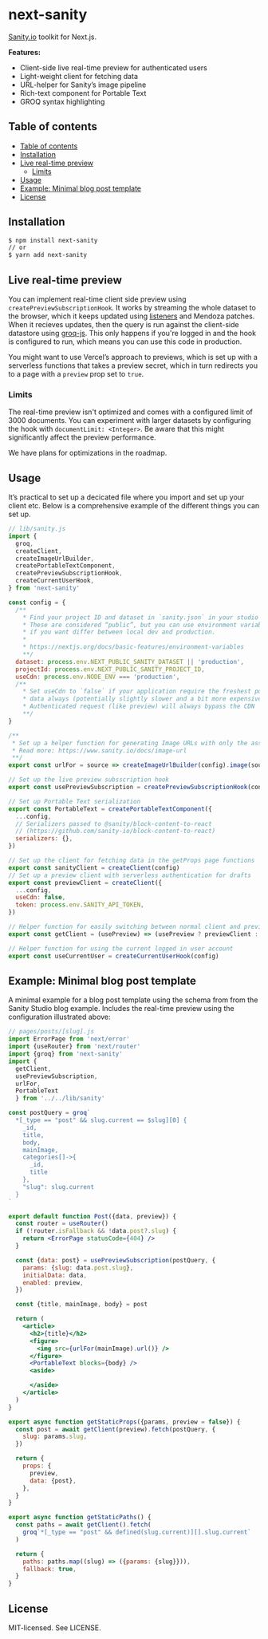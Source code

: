 # next-sanity

[Sanity.io](https://www.sanity.io/?utm_source=github&utm_medium=readme&utm_campaign=next-sanity) toolkit for Next.js.

**Features:**

- Client-side live real-time preview for authenticated users
- Light-weight client for fetching data
- URL-helper for Sanity’s image pipeline
- Rich-text component for Portable Text
- GROQ syntax highlighting

## Table of contents

- [Table of contents](#table-of-contents)
- [Installation](#installation)
- [Live real-time preview](#live-real-time-preview)
  - [Limits](#limits)
- [Usage](#usage)
- [Example: Minimal blog post template](#example-minimal-blog-post-template)
- [License](#license)

## Installation

```sh
$ npm install next-sanity
// or
$ yarn add next-sanity
```

## Live real-time preview

You can implement real-time client side preview using `createPreviewSubscriptionHook`. It works by streaming the whole dataset to the browser, which it keeps updated using [listeners](https://www.sanity.io/docs/realtime-updates) and Mendoza patches. When it recieves updates, then the query is run against the client-side datastore using [groq-js](https://github.com/sanity-io/groq-js). This only happens if you're logged in and the hook is configured to run, which means you can use this code in production.

You might want to use Vercel’s approach to previews, which is set up with a serverless functions that takes a preview secret, which in turn redirects you to a page with a `preview` prop set to `true`.

### Limits

The real-time preview isn't optimized and comes with a configured limit of 3000 documents. You can experiment with larger datasets by configuring the hook with `documentLimit: <Integer>`. Be aware that this might significantly affect the preview performance.

We have plans for optimizations in the roadmap.


## Usage

It’s practical to set up a decicated file where you import and set up your client etc. Below is a comprehensive example of the different things you can set up.

```js
// lib/sanity.js
import {
  groq,
  createClient,
  createImageUrlBuilder,
  createPortableTextComponent,
  createPreviewSubscriptionHook,
  createCurrentUserHook,
} from 'next-sanity'

const config = {
  /**
    * Find your project ID and dataset in `sanity.json` in your studio project.
    * These are considered “public”, but you can use environment variables
    * if you want differ between local dev and production.
    *
    * https://nextjs.org/docs/basic-features/environment-variables
    **/
  dataset: process.env.NEXT_PUBLIC_SANITY_DATASET || 'production',
  projectId: process.env.NEXT_PUBLIC_SANITY_PROJECT_ID,
  useCdn: process.env.NODE_ENV === 'production',
  /**
    * Set useCdn to `false` if your application require the freshest possible
    * data always (potentially slightly slower and a bit more expensive).
    * Authenticated request (like preview) will always bypass the CDN
    **/
}

/**
 * Set up a helper function for generating Image URLs with only the asset reference data in your documents.
 * Read more: https://www.sanity.io/docs/image-url
 **/
export const urlFor = source => createImageUrlBuilder(config).image(source)

// Set up the live preview subsscription hook
export const usePreviewSubscription = createPreviewSubscriptionHook(config)

// Set up Portable Text serialization
export const PortableText = createPortableTextComponent({
  ...config,
  // Serializers passed to @sanity/block-content-to-react
  // (https://github.com/sanity-io/block-content-to-react)
  serializers: {},
})

// Set up the client for fetching data in the getProps page functions
export const sanityClient = createClient(config)
// Set up a preview client with serverless authentication for drafts
export const previewClient = createClient({
  ...config,
  useCdn: false,
  token: process.env.SANITY_API_TOKEN,
})

// Helper function for easily switching between normal client and preview client
export const getClient = (usePreview) => (usePreview ? previewClient : sanityClient)

// Helper function for using the current logged in user account
export const useCurrentUser = createCurrentUserHook(config)
```

## Example: Minimal blog post template

A minimal example for a blog post template using the schema from from the Sanity Studio blog example. Includes the real-time preview using the configuration illustrated above:

```jsx
// pages/posts/[slug].js
import ErrorPage from 'next/error'
import {useRouter} from 'next/router'
import {groq} from 'next-sanity'
import {
  getClient,
  usePreviewSubscription,
  urlFor,
  PortableText
  } from '../../lib/sanity'

const postQuery = groq`
  *[_type == "post" && slug.current == $slug][0] {
    _id,
    title,
    body,
    mainImage,
    categories[]->{
      _id,
      title
    },
    "slug": slug.current
  }
`

export default function Post({data, preview}) {
  const router = useRouter()
  if (!router.isFallback && !data.post?.slug) {
    return <ErrorPage statusCode={404} />
  }

  const {data: post} = usePreviewSubscription(postQuery, {
    params: {slug: data.post.slug},
    initialData: data,
    enabled: preview,
  })

  const {title, mainImage, body} = post

  return (
    <article>
      <h2>{title}</h2>
      <figure>
        <img src={urlFor(mainImage).url()} />
      </figure>
      <PortableText blocks={body} />
      <aside>

      </aside>
    </article>
  )
}

export async function getStaticProps({params, preview = false}) {
  const post = await getClient(preview).fetch(postQuery, {
    slug: params.slug,
  })

  return {
    props: {
      preview,
      data: {post},
    },
  }
}

export async function getStaticPaths() {
  const paths = await getClient().fetch(
    groq`*[_type == "post" && defined(slug.current)][].slug.current`
  )

  return {
    paths: paths.map((slug) => ({params: {slug}})),
    fallback: true,
  }
}
```

## License

MIT-licensed. See LICENSE.
